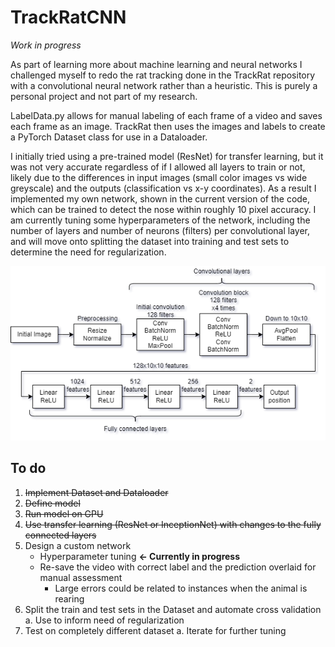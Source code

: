 # TrackRatCNN 

*Work in progress*
 
As part of learning more about machine learning and neural networks I challenged myself to redo the rat tracking done in the TrackRat repository with a convolutional neural network rather than a heuristic. This is purely a personal project and not part of my research.

LabelData.py allows for manual labeling of each frame of a video and saves each frame as an image. TrackRat then uses the images and labels to create a PyTorch Dataset class for use in a Dataloader. 

I initially tried using a pre-trained model (ResNet) for transfer learning, but it was not very accurate regardless of if I allowed all layers to train or not, likely due to the differences in input images (small color images vs wide greyscale) and the outputs (classification vs x-y coordinates). As a result I implemented my own network, shown in the current version of the code, which can be trained to detect the nose within roughly 10 pixel accuracy. I am currently tuning some hyperparameters of the network, including the number of layers and number of neurons (filters) per convolutional layer, and will move onto splitting the dataset into training and test sets to determine the need for regularization. 

![Image](https://github.com/richyyun/TrackRatCNN/blob/main/Diagram_20220522.png "Diagram of model")

## To do
1. ~~Implement Dataset and Dataloader~~
2. ~~Define model~~
3. ~~Run model on GPU~~
4. ~~Use transfer learning (ResNet or InceptionNet) with changes to the fully connected layers~~
5. Design a custom network 
   - Hyperparameter tuning **&larr; Currently in progress**
   - Re-save the video with correct label and the prediction overlaid for manual assessment
      - Large errors could be related to instances when the animal is rearing
6. Split the train and test sets in the Dataset and automate cross validation
  a. Use to inform need of regularization
7. Test on completely different dataset
  a. Iterate for further tuning
